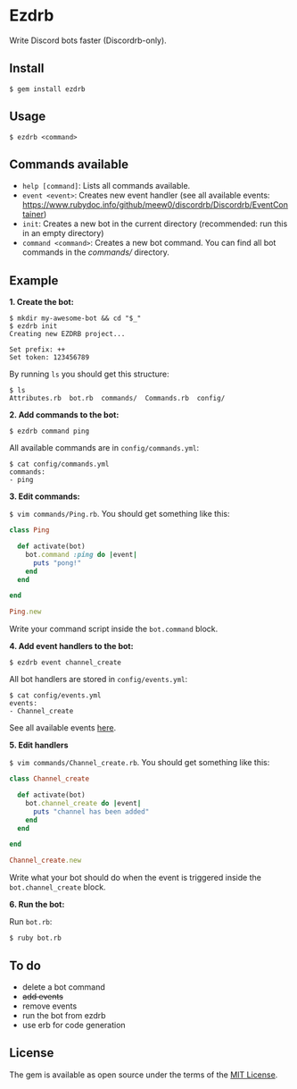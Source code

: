 # Ezdrb

Write Discord bots faster (Discordrb-only).

## Install

`$ gem install ezdrb`

## Usage
`$ ezdrb <command>`

## Commands available

* `help [command]`: Lists all commands available.
* `event <event>`: Creates new event handler (see all available events: https://www.rubydoc.info/github/meew0/discordrb/Discordrb/EventContainer)
* `init`: Creates a new bot in the current directory (recommended: run this in an empty directory)
* `command <command>`: Creates a new bot command. You can find all bot commands in the *commands/* directory.

## Example

**1\. Create the bot:**

```
$ mkdir my-awesome-bot && cd "$_"
$ ezdrb init
Creating new EZDRB project...

Set prefix: ++
Set token: 123456789
```

By running `ls` you should get this structure:

```
$ ls
Attributes.rb  bot.rb  commands/  Commands.rb  config/
```

**2\. Add commands to the bot:**

```
$ ezdrb command ping
```

All available commands are in `config/commands.yml`:

```
$ cat config/commands.yml
commands:
- ping
```

**3\. Edit commands:**

`$ vim commands/Ping.rb`. You should get something like this:

```ruby
class Ping

  def activate(bot)
    bot.command :ping do |event|
      puts "pong!"
    end
  end

end

Ping.new
```

Write your command script inside the `bot.command` block.

**4\. Add event handlers to the bot:**

```
$ ezdrb event channel_create
```

All bot handlers are stored in `config/events.yml`:

```
$ cat config/events.yml
events:
- Channel_create
```

See all available events [here](https://www.rubydoc.info/github/meew0/discordrb/Discordrb/EventContainer).

**5\. Edit handlers**

`$ vim commands/Channel_create.rb`. You should get something like this:

```ruby
class Channel_create

  def activate(bot)
    bot.channel_create do |event|
      puts "channel has been added"
    end
  end

end

Channel_create.new
```

Write what your bot should do when the event is triggered inside the `bot.channel_create` block.

**6\. Run the bot:**

Run `bot.rb`:

`$ ruby bot.rb`

## To do

- delete a bot command
- ~~add events~~
- remove events
- run the bot from ezdrb
- use erb for code generation


## License

The gem is available as open source under the terms of the [MIT License](https://opensource.org/licenses/MIT).
